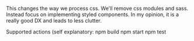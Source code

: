 This changes the way we process css.
We'll remove css modules and sass. Instead focus on implementing styled components.
In my opinion, it is a really good DX and leads to less clutter.

Supported actions (self explanatory:
npm build
npm start
npm test
